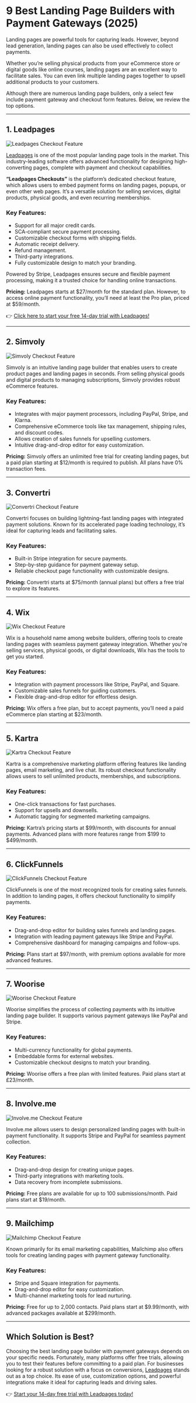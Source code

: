 # 9 Best Landing Page Builders with Payment Gateways (2025)

Landing pages are powerful tools for capturing leads. However, beyond lead generation, landing pages can also be used effectively to collect payments. 

Whether you’re selling physical products from your eCommerce store or digital goods like online courses, landing pages are an excellent way to facilitate sales. You can even link multiple landing pages together to upsell additional products to your customers.

Although there are numerous landing page builders, only a select few include payment gateway and checkout form features. Below, we review the top options.

---

## 1. Leadpages

![Leadpages Checkout Feature](https://bit.ly/LEadPages)

[Leadpages](https://bit.ly/LEadPages) is one of the most popular landing page tools in the market. This industry-leading software offers advanced functionality for designing high-converting pages, complete with payment and checkout capabilities.

**“Leadpages Checkouts”** is the platform’s dedicated checkout feature, which allows users to embed payment forms on landing pages, popups, or even other web pages. It’s a versatile solution for selling services, digital products, physical goods, and even recurring memberships.

### Key Features:
- Support for all major credit cards.
- SCA-compliant secure payment processing.
- Customizable checkout forms with shipping fields.
- Automatic receipt delivery.
- Refund management.
- Third-party integrations.
- Fully customizable design to match your branding.

Powered by Stripe, Leadpages ensures secure and flexible payment processing, making it a trusted choice for handling online transactions.

**Pricing:** Leadpages starts at $27/month for the standard plan. However, to access online payment functionality, you’ll need at least the Pro plan, priced at $59/month. 

👉 [Click here to start your free 14-day trial with Leadpages!](https://bit.ly/LEadPages)

---

## 2. Simvoly

![Simvoly Checkout Feature](https://clickydrip.com/wp-content/uploads/2021/04/simvoly-checkout-feature-300x130.png)

Simvoly is an intuitive landing page builder that enables users to create product pages and landing pages in seconds. From selling physical goods and digital products to managing subscriptions, Simvoly provides robust eCommerce features.

### Key Features:
- Integrates with major payment processors, including PayPal, Stripe, and Klarna.
- Comprehensive eCommerce tools like tax management, shipping rules, and discount codes.
- Allows creation of sales funnels for upselling customers.
- Intuitive drag-and-drop editor for easy customization.

**Pricing:** Simvoly offers an unlimited free trial for creating landing pages, but a paid plan starting at $12/month is required to publish. All plans have 0% transaction fees.

---

## 3. Convertri

![Convertri Checkout Feature](https://clickydrip.com/wp-content/uploads/2021/04/convertri-checkout-feature-300x119.png)

Convertri focuses on building lightning-fast landing pages with integrated payment solutions. Known for its accelerated page loading technology, it’s ideal for capturing leads and facilitating sales.

### Key Features:
- Built-in Stripe integration for secure payments.
- Step-by-step guidance for payment gateway setup.
- Reliable checkout page functionality with customizable designs.

**Pricing:** Convertri starts at $75/month (annual plans) but offers a free trial to explore its features.

---

## 4. Wix

![Wix Checkout Feature](https://clickydrip.com/wp-content/uploads/2021/04/Wix-checkout-feature-300x105.png)

Wix is a household name among website builders, offering tools to create landing pages with seamless payment gateway integration. Whether you're selling services, physical goods, or digital downloads, Wix has the tools to get you started.

### Key Features:
- Integration with payment processors like Stripe, PayPal, and Square.
- Customizable sales funnels for guiding customers.
- Flexible drag-and-drop editor for effortless design.

**Pricing:** Wix offers a free plan, but to accept payments, you’ll need a paid eCommerce plan starting at $23/month.

---

## 5. Kartra

![Kartra Checkout Feature](https://clickydrip.com/wp-content/uploads/2021/04/kartra-checkout-feature-300x119.png)

Kartra is a comprehensive marketing platform offering features like landing pages, email marketing, and live chat. Its robust checkout functionality allows users to sell unlimited products, memberships, and subscriptions.

### Key Features:
- One-click transactions for fast purchases.
- Support for upsells and downsells.
- Automatic tagging for segmented marketing campaigns.

**Pricing:** Kartra’s pricing starts at $99/month, with discounts for annual payments. Advanced plans with more features range from $199 to $499/month.

---

## 6. ClickFunnels

![ClickFunnels Checkout Feature](https://clickydrip.com/wp-content/uploads/2021/04/clickfunnels-checkout-feature-300x108.png)

ClickFunnels is one of the most recognized tools for creating sales funnels. In addition to landing pages, it offers checkout functionality to simplify payments.

### Key Features:
- Drag-and-drop editor for building sales funnels and landing pages.
- Integration with leading payment gateways like Stripe and PayPal.
- Comprehensive dashboard for managing campaigns and follow-ups.

**Pricing:** Plans start at $97/month, with premium options available for more advanced features.

---

## 7. Woorise

![Woorise Checkout Feature](https://clickydrip.com/wp-content/uploads/2021/04/woorise-checkout-feature-300x120.png)

Woorise simplifies the process of collecting payments with its intuitive landing page builder. It supports various payment gateways like PayPal and Stripe.

### Key Features:
- Multi-currency functionality for global payments.
- Embeddable forms for external websites.
- Customizable checkout designs to match your branding.

**Pricing:** Woorise offers a free plan with limited features. Paid plans start at £23/month.

---

## 8. Involve.me

![Involve.me Checkout Feature](https://clickydrip.com/wp-content/uploads/2021/04/involve.me-checkout-feature-300x117.png)

Involve.me allows users to design personalized landing pages with built-in payment functionality. It supports Stripe and PayPal for seamless payment collection.

### Key Features:
- Drag-and-drop design for creating unique pages.
- Third-party integrations with marketing tools.
- Data recovery from incomplete submissions.

**Pricing:** Free plans are available for up to 100 submissions/month. Paid plans start at $19/month.

---

## 9. Mailchimp

![Mailchimp Checkout Feature](https://clickydrip.com/wp-content/uploads/2021/04/mailchimp-checkout-feature-300x125.png)

Known primarily for its email marketing capabilities, Mailchimp also offers tools for creating landing pages with payment gateway functionality.

### Key Features:
- Stripe and Square integration for payments.
- Drag-and-drop editor for easy customization.
- Multi-channel marketing tools for lead nurturing.

**Pricing:** Free for up to 2,000 contacts. Paid plans start at $9.99/month, with advanced packages available at $299/month.

---

## Which Solution is Best?

Choosing the best landing page builder with payment gateways depends on your specific needs. Fortunately, many platforms offer free trials, allowing you to test their features before committing to a paid plan. For businesses looking for a robust solution with a focus on conversions, [Leadpages](https://bit.ly/LEadPages) stands out as a top choice. Its ease of use, customization options, and powerful integrations make it ideal for capturing leads and driving sales.

👉 [Start your 14-day free trial with Leadpages today!](https://bit.ly/LEadPages)

